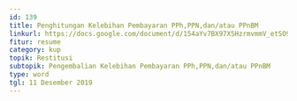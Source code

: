 ```yaml
---
id: 139
title: Penghitungan Kelebihan Pembayaran PPh,PPN,dan/atau PPnBM
linkurl: https://docs.google.com/document/d/154aYv7BX97X5HzrmvmmV_etSO9p_scQtUKU75Aft0Eo/edit?usp=drivesdk
fitur: resume
category: kup
topik: Restitusi
subtopik: Pengembalian Kelebihan Pembayaran PPh,PPN,dan/atau PPnBM
type: word
tgl: 11 Desember 2019
---
```


